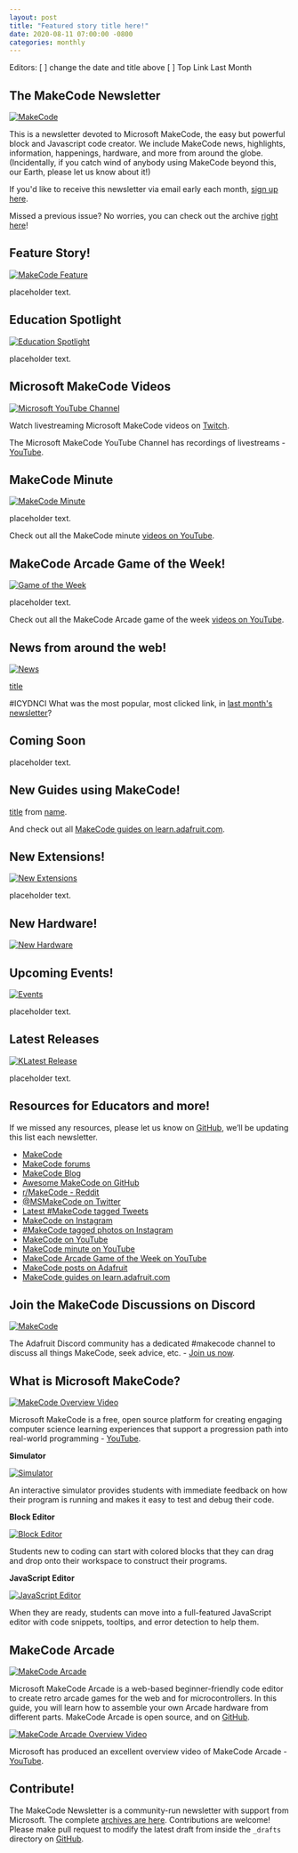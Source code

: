 ```yaml
---
layout: post
title: "Featured story title here!"
date: 2020-08-11 07:00:00 -0800
categories: monthly
---
```

Editors: 
[ ] change the date and title above
[ ] Top Link Last Month

## The MakeCode Newsletter

[![MakeCode](/assets/08142019/hero.png)](https://www.makecode.com)

This is a newsletter devoted to Microsoft MakeCode, the easy but powerful block and Javascript code creator. We include MakeCode news, highlights, information, happenings, hardware, and more from around the globe. (Incidentally, if you catch wind of anybody using MakeCode beyond this, our Earth, please let us know about it!)

If you'd like to receive this newsletter via email early each month, [sign up here](https://www.adafruitdaily.com/).

Missed a previous issue? No worries, you can check out the archive [right here](http://makecode.adafruitdaily.com/)!

## Feature Story!

[![MakeCode Feature](/assets/0mdd2020/feature.jpg)](https://www.makecode.com)

placeholder text.

## Education Spotlight

[![Education Spotlight](/assets/0mdd2020/education.jpg)](https://www.makecode.com)

placeholder text.

## Microsoft MakeCode Videos

[![Microsoft YouTube Channel](/assets/11082020/20200811youtube.jpg)](https://www.youtube.com/channel/UCye7YlvFUUQ1dSy0WZZ1T_Q/videos)

Watch livestreaming Microsoft MakeCode videos on [Twitch](https://twitch.tv/msmakecode).

The Microsoft MakeCode YouTube Channel has recordings of livestreams - [YouTube](https://www.youtube.com/channel/UCye7YlvFUUQ1dSy0WZZ1T_Q/videos).

## MakeCode Minute

[![MakeCode Minute](/assets/0mdd2020/minute.jpg)](https://www.makecode.com)

placeholder text.

Check out all the MakeCode minute [videos on YouTube](https://www.youtube.com/playlist?list=PLjF7R1fz_OOU5gFO10qxLlbtN0YzZTyvk).

## MakeCode Arcade Game of the Week!

[![Game of the Week](/assets/0mdd2020/gotw.jpg)](https://www.makecode.com)

placeholder text.

Check out all the MakeCode Arcade game of the week [videos on YouTube](https://www.youtube.com/playlist?list=PLjF7R1fz_OOUpC_QY_Y5CmPKm-a5Cg4Qo).

## News from around the web!

[![News](/assets/0mdd2020/news.jpg)](https://www.makecode.com)

[title](url)

#ICYDNCI What was the most popular, most clicked link, in [last month's newsletter](https://link)?

## Coming Soon

placeholder text.

## New Guides using MakeCode!

[title](url) from [name](url).

And check out all [MakeCode guides on learn.adafruit.com](https://learn.adafruit.com/search?q=makecode).

## New Extensions!

[![New Extensions](/assets/0mdd2020/extension.jpg)](https://www.makecode.com)

placeholder text.

## New Hardware!

[![New Hardware](/assets/0mdd2020/hardware.jpg)](https://www.makecode.com)

## Upcoming Events!

[![Events](/assets/0mdd2020/event.jpg)](https://www.makecode.com)

placeholder text.

## Latest Releases

[![KLatest Release](/assets/0mdd2020/release.jpg)](https://www.makecode.com)

placeholder text.

## Resources for Educators and more!

If we missed any resources, please let us know on [GitHub](https://github.com/adafruit/makecode-newsletter/issues), we’ll be updating this list each newsletter.

* [MakeCode](https://www.microsoft.com/en-us/makecode/)
* [MakeCode forums](https://forum.makecode.com/)
* [MakeCode Blog](https://makecode.com/blog)
* [Awesome MakeCode on GitHub](https://github.com/adafruit/awesome-makecode/blob/master/README.md)
* [r/MakeCode - Reddit](https://www.reddit.com/r/MakeCode/)
* [@MSMakeCode on Twitter](https://twitter.com/MSMakeCode)
* [Latest #MakeCode tagged Tweets](https://twitter.com/search?q=%23makecode&src=typed_query&f=live)
* [MakeCode on Instagram](https://www.instagram.com/makecode/)
* [#MakeCode tagged photos on Instagram](https://www.instagram.com/explore/tags/makecode/)
* [MakeCode on YouTube](https://www.youtube.com/channel/UCye7YlvFUUQ1dSy0WZZ1T_Q)
* [MakeCode minute on YouTube](https://www.youtube.com/playlist?list=PLjF7R1fz_OOU5gFO10qxLlbtN0YzZTyvk)
* [MakeCode Arcade Game of the Week on YouTube](https://www.youtube.com/playlist?list=PLjF7R1fz_OOUpC_QY_Y5CmPKm-a5Cg4Qo)
* [MakeCode posts on Adafruit](https://blog.adafruit.com/category/makecode/)
* [MakeCode guides on learn.adafruit.com](https://learn.adafruit.com/search?q=makecode)

## Join the MakeCode Discussions on Discord

[![MakeCode](/assets/02112020/makecodediscord.png)](https://discord.gg/XPa7R6)

The Adafruit Discord community has a dedicated #makecode channel to discuss all things MakeCode, seek advice, etc. - [Join us now](https://discord.gg/XPa7R6).

## What is Microsoft MakeCode?

[![MakeCode Overview Video](/assets/02112020/02112020makecode.jpg)](https://www.youtube.com/watch?v=ZegjmbyBUs8)

Microsoft MakeCode is a free, open source platform for creating engaging computer science learning experiences that support a progression path into real-world programming - [YouTube](https://www.youtube.com/watch?v=ZegjmbyBUs8).

**Simulator**

[![Simulator](/assets/08142019/81419sim.jpg)](https://www.microsoft.com/en-us/makecode/about)

An interactive simulator provides students with immediate feedback on how their program is running and makes it easy to test and debug their code.

**Block Editor**

[![Block Editor](/assets/08142019/81419block.jpg)](https://www.microsoft.com/en-us/makecode/about)

Students new to coding can start with colored blocks that they can drag and drop onto their workspace to construct their programs.

**JavaScript Editor**

[![JavaScript Editor](/assets/08142019/81419jsed.jpg)](https://www.microsoft.com/en-us/makecode/about)

When they are ready, students can move into a full-featured JavaScript editor with code snippets, tooltips, and error detection to help them.

## MakeCode Arcade

[![MakeCode Arcade](/assets/08142019/arcade.png)](https://arcade.makecode.com/)

Microsoft MakeCode Arcade is a web-based beginner-friendly code editor to create retro arcade games for the web and for microcontrollers. In this guide, you will learn how to assemble your own Arcade hardware from different parts. MakeCode Arcade is open source, and on [GitHub](https://github.com/microsoft/pxt-arcade).

[![MakeCode Arcade Overview Video](/assets/02112020/02112020makecode-arcade.jpg)](https://www.youtube.com/watch?v=UCq1VUIqpHI)

Microsoft has produced an excellent overview video of MakeCode Arcade - [YouTube](https://www.youtube.com/watch?v=UCq1VUIqpHI).

## Contribute!

The MakeCode Newsletter is a community-run newsletter with support from Microsoft. The complete [archives are here](https://www.adafruitdaily.com/category/makecode/). Contributions are welcome! Please make pull request to modify the latest draft from inside the `_drafts` directory on [GitHub](https://github.com/adafruit/makecode-newsletter/tree/master/_drafts).
